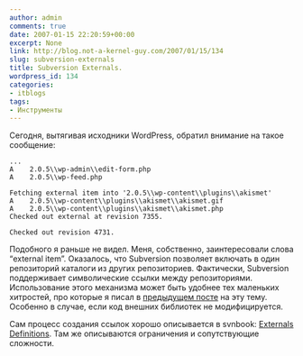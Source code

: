 ```yaml
---
author: admin
comments: true
date: 2007-01-15 22:20:59+00:00
excerpt: None
link: http://blog.not-a-kernel-guy.com/2007/01/15/134
slug: subversion-externals
title: Subversion Externals.
wordpress_id: 134
categories:
- itblogs
tags:
- Инструменты
---
```


Сегодня, вытягивая исходники WordPress, обратил внимание на такое сообщение:

```no-highlight
...
A    2.0.5\\wp-admin\\edit-form.php
A    2.0.5\\wp-feed.php

Fetching external item into '2.0.5\\wp-content\\plugins\\akismet'
A    2.0.5\\wp-content\\plugins\\akismet\\akismet.gif
A    2.0.5\\wp-content\\plugins\\akismet\\akismet.php
Checked out external at revision 7355.

Checked out revision 4731.
```

Подобного я раньше не видел. Меня, собственно, заинтересовали слова “external item”.  Оказалось, что Subversion позволяет включать в один репозиторий каталоги из других репозиториев. Фактически, Subversion поддерживает символические ссылки между репозиториями. Использование этого механизма может быть удобнее тех маленьких хитростей, про которые я  писал в [предыдущем посте](http://blog.not-a-kernel-guy.com/2006/12/29/123) на эту тему. Особенно в случае, если код внешних библиотек не модифицируется. 

Сам процесс создания ссылок хорошо описывается в svnbook: [Externals Definitions](http://spin.atomicobject.com/2005/10/12/svnexternals/). Там же описываются ограничения и сопутствующие сложности.
